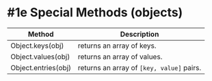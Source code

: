 # #1e Special Methods (objects)


| Method              | Description                               |
| ------------------- | ----------------------------------------- |
| Object.keys(obj)    | returns an array of keys.                 |
| Object.values(obj)  | returns an array of values.               |
| Object.entries(obj) | returns an array of `[key, value]` pairs. |

